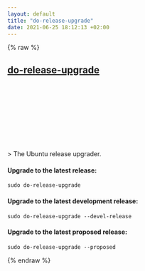 ```yaml
---
layout: default
title: "do-release-upgrade"
date: 2021-06-25 18:12:13 +02:00
---
```

{% raw %}
<h2 id="do-release-upgrade">
  <a href="/en/linux/do-release-upgrade.html">do-release-upgrade</a> <a href="#do-release-upgrade"><svg class="icon">
    <use href="/assets/images/unicode_sprite.svg#link" />
  </svg></a>
</h2>
> The Ubuntu release upgrader.

#### Upgrade to the latest release:
```shell
sudo do-release-upgrade
```
#### Upgrade to the latest development release:
```shell
sudo do-release-upgrade --devel-release
```
#### Upgrade to the latest proposed release:
```shell
sudo do-release-upgrade --proposed
```
{% endraw %}